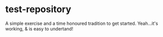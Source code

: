 # test-repository
A simple exercise and a time honoured tradition to get started.
Yeah...it's working, & is easy to undertand!
